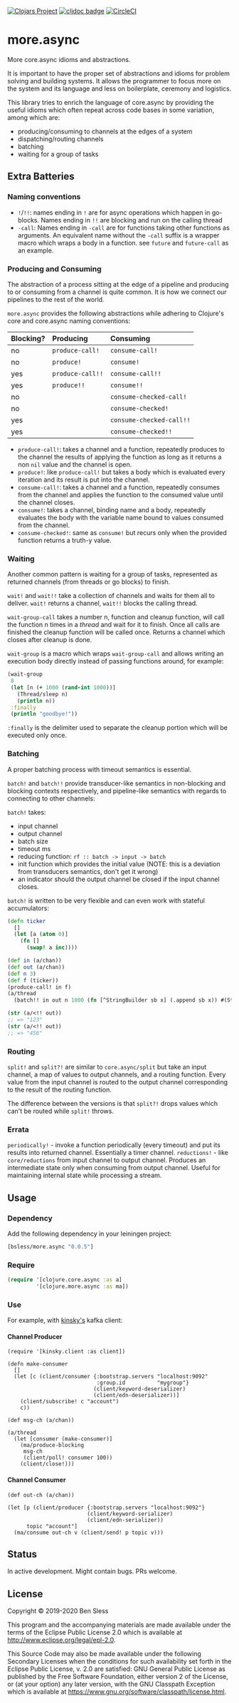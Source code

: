 [![Clojars Project](https://img.shields.io/clojars/v/bsless/more.async.svg)](https://clojars.org/bsless/more.async)
[![cljdoc badge](https://cljdoc.org/badge/bsless/more.async)](https://cljdoc.org/d/bsless/more.async/CURRENT)
[![CircleCI](https://circleci.com/gh/bsless/more.async/tree/master.svg?style=shield)](https://circleci.com/gh/bsless/more.async/tree/master)

# more.async

More core.async idioms and abstractions.

It is important to have the proper set of abstractions and idioms for problem solving and building systems. It allows the programmer to focus more on the system and its language and less on boilerplate, ceremony and logistics.

This library tries to enrich the language of core.async by providing the useful idioms which often repeat across code bases in some variation, among which are:

- producing/consuming to channels at the edges of a system
- dispatching/routing channels
- batching
- waiting for a group of tasks

## Extra Batteries

### Naming conventions

- `!`/`!!`: names ending in `!` are for async operations which happen in
  go-blocks. Names ending in `!!` are blocking and run on the calling
  thread
- `-call`: Names ending in `-call` are for functions taking other
  functions as arguments. An equivalent name without the `-call` suffix
  is a wrapper macro which wraps a body in a function. see `future` and
  `future-call` as an example.

### Producing and Consuming

The abstraction of a process sitting at the edge of a pipeline and
producing to or consuming from a channel is quite common. It is how we
connect our pipelines to the rest of the world.

`more.async` provides the following abstractions while adhering to
Clojure's core and core.async naming conventions:

| Blocking? | Producing        | Consuming                |
| :--       | :--              | :--                      |
| no        | `produce-call!`  | `consume-call!`          |
| no        | `produce!`       | `consume!`               |
| yes       | `produce-call!!` | `consume-call!!`         |
| yes       | `produce!!`      | `consume!!`              |
| no        |                  | `consume-checked-call!`  |
| no        |                  | `consume-checked!`       |
| yes       |                  | `consume-checked-call!!` |
| yes       |                  | `consume-checked!!`      |

- `produce-call!`: takes a channel and a function, repeatedly produces
  to the channel the results of applying the function as long as it
  returns a non `nil` value and the channel is open.
- `produce!`: like `produce-call!` but takes a body which is evaluated
  every iteration and its result is put into the channel.
- `consume-call!`: takes a channel and a function, repeatedly consumes
  from the channel and applies the function to the consumed value until
  the channel closes.
- `consume!`: takes a channel, binding name and a body, repeatedly
  evaluates the body with the variable name bound to values consumed
  from the channel.
- `consume-checked!`: same as `consume!` but recurs only when the
  provided function returns a truth-y value.
  
### Waiting

Another common pattern is waiting for a group of tasks, represented as
returned channels (from threads or go blocks) to finish.

`wait!` and `wait!!` take a collection of channels and waits for them
all to deliver. `wait!` returns a channel, `wait!!` blocks the calling
thread.

`wait-group-call` takes a number n, function and cleanup function, will
call the function n times in a *thread* and wait for it to finish. Once
all calls are finished the cleanup function will be called once. Returns
a channel which closes after cleanup is done.

`wait-group` is a macro which wraps `wait-group-call` and allows writing
an execution body directly instead of passing functions around, for
example:

```clojure
(wait-group
 8
 (let [n (+ 1000 (rand-int 1000))]
   (Thread/sleep n)
   (println n))
 :finally
 (println "goodbye!"))
```

`:finally` is the delimiter used to separate the cleanup portion which will be executed only once.

### Batching

A proper batching process with timeout semantics is essential.

`batch!` and `batch!!` provide transducer-like semantics in non-blocking
and blocking contexts respectively, and pipeline-like semantics with
regards to connecting to other channels:

`batch!` takes:
- input channel
- output channel
- batch size
- timeout ms
- reducing function: `rf :: batch -> input -> batch`
- init function which provides the initial value (NOTE: this is a
  deviation from transducers semantics, don't get it wrong)
- an indicator should the output channel be closed if the input channel
  closes.
  
`batch!` is written to be very flexible and can even work with stateful accumulators:

```clojure
(defn ticker
  []
  (let [a (atom 0)]
    (fn []
      (swap! a inc))))

(def in (a/chan))
(def out (a/chan))
(def n 3)
(def f (ticker))
(produce-call! in f)
(a/thread
  (batch!! in out n 1000 (fn [^StringBuilder sb x] (.append sb x)) #(StringBuilder.) true))

(str (a/<!! out))
;; => "123"
(str (a/<!! out))
;; => "456"
```

### Routing

`split!` and `split?!` are similar to `core.async/split` but take an
input channel, a map of values to output channels, and a routing
function. Every value from the input channel is routed to the output
channel corresponding to the result of the routing function.

The difference between the versions is that `split?!` drops values which
can't be routed while `split!` throws.


### Errata

`periodically!` - invoke a function periodically (every timeout) and put
its results into returned channel. Essentially a timer channel.
`reductions!` - like `core/reductions` from input channel to output
channel. Produces an intermediate state only when consuming from output
channel. Useful for maintaining internal state while processing a
stream.

## Usage

### Dependency

Add the following dependency in your leiningen project:
```clojure
[bsless/more.async "0.0.5"]
```

### Require

```clojure
(require '[clojure.core.async :as a]
         '[clojure.more.async :as ma])
```

### Use

For example, with [kinsky's](https://github.com/pyr/kinsky) kafka client:

#### Channel Producer

```
(require '[kinsky.client :as client])

(defn make-consumer
  []
  (let [c (client/consumer {:bootstrap.servers "localhost:9092"
                            :group.id          "mygroup"}
                           (client/keyword-deserializer)
                           (client/edn-deserializer))]
    (client/subscribe! c "account")
    c))

(def msg-ch (a/chan))

(a/thread
  (let [consumer (make-consumer)]
    (ma/produce-blocking
     msg-ch
     (client/poll! consumer 100))
    (client/close!)))
```

#### Channel Consumer

```
(def out-ch (a/chan))

(let [p (client/producer {:bootstrap.servers "localhost:9092"}
                         (client/keyword-serializer)
                         (client/edn-serializer))
      topic "account"]
  (ma/consume out-ch v (client/send! p topic v)))
```

## Status

In active development. Might contain bugs. PRs welcome.

## License

Copyright © 2019-2020 Ben Sless

This program and the accompanying materials are made available under the
terms of the Eclipse Public License 2.0 which is available at
http://www.eclipse.org/legal/epl-2.0.

This Source Code may also be made available under the following Secondary
Licenses when the conditions for such availability set forth in the Eclipse
Public License, v. 2.0 are satisfied: GNU General Public License as published by
the Free Software Foundation, either version 2 of the License, or (at your
option) any later version, with the GNU Classpath Exception which is available
at https://www.gnu.org/software/classpath/license.html.
